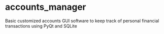 # accounts_manager
Basic customized accounts GUI software to keep track of personal financial transactions using PyQt and SQLite
